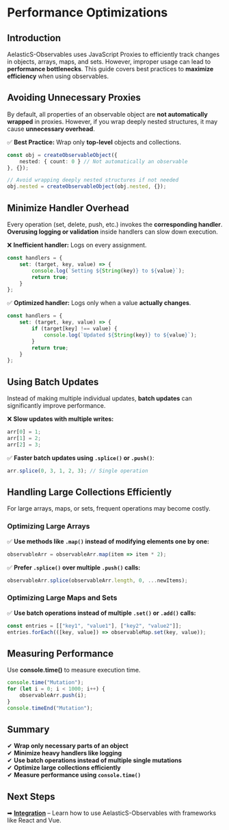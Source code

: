 # Performance Optimizations

## Introduction

AelasticS-Observables uses JavaScript Proxies to efficiently track changes in objects, arrays, maps, and sets. However, improper usage can lead to **performance bottlenecks**. This guide covers best practices to **maximize efficiency** when using observables.

## Avoiding Unnecessary Proxies

By default, all properties of an observable object are **not automatically wrapped** in proxies. However, if you wrap deeply nested structures, it may cause **unnecessary overhead**.

✅ **Best Practice:** Wrap only **top-level** objects and collections.

```typescript
const obj = createObservableObject({
    nested: { count: 0 } // Not automatically an observable
}, {});

// Avoid wrapping deeply nested structures if not needed
obj.nested = createObservableObject(obj.nested, {});
```

## Minimize Handler Overhead

Every operation (set, delete, push, etc.) invokes the **corresponding handler**. **Overusing logging or validation** inside handlers can slow down execution.

❌ **Inefficient handler:** Logs on every assignment.
```typescript
const handlers = {
    set: (target, key, value) => {
        console.log(`Setting ${String(key)} to ${value}`);
        return true;
    }
};
```
✅ **Optimized handler:** Logs only when a value **actually changes**.
```typescript
const handlers = {
    set: (target, key, value) => {
        if (target[key] !== value) {
            console.log(`Updated ${String(key)} to ${value}`);
        }
        return true;
    }
};
```

## Using Batch Updates

Instead of making multiple individual updates, **batch updates** can significantly improve performance.

❌ **Slow updates with multiple writes:**
```typescript
arr[0] = 1;
arr[1] = 2;
arr[2] = 3;
```
✅ **Faster batch updates using `.splice()` or `.push()`**:
```typescript
arr.splice(0, 3, 1, 2, 3); // Single operation
```

## Handling Large Collections Efficiently

For large arrays, maps, or sets, frequent operations may become costly.

### Optimizing Large Arrays

✅ **Use methods like `.map()` instead of modifying elements one by one:**
```typescript
observableArr = observableArr.map(item => item * 2);
```

✅ **Prefer `.splice()` over multiple `.push()` calls:**  
```typescript
observableArr.splice(observableArr.length, 0, ...newItems);
```

### Optimizing Large Maps and Sets

✅ **Use batch operations instead of multiple `.set()` or `.add()` calls:**  
```typescript
const entries = [["key1", "value1"], ["key2", "value2"]];
entries.forEach(([key, value]) => observableMap.set(key, value));
```

## Measuring Performance

Use **console.time()** to measure execution time.

```typescript
console.time("Mutation");
for (let i = 0; i < 1000; i++) {
    observableArr.push(i);
}
console.timeEnd("Mutation");
```

## Summary

✔ **Wrap only necessary parts of an object**  
✔ **Minimize heavy handlers like logging**  
✔ **Use batch operations instead of multiple single mutations**  
✔ **Optimize large collections efficiently**  
✔ **Measure performance using `console.time()`**  

## Next Steps

➡ **[Integration](./integration.md)** – Learn how to use AelasticS-Observables with frameworks like React and Vue.  
